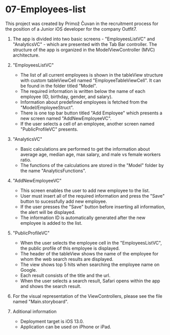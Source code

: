 # 07-Employees-list


This project was created by Primož Čuvan in the recruitment process for the position of a Junior iOS developer for the company Outfit7.


1. The app is divided into two basic screens - "EmployeesListVC" and "AnalyticsVC" - which are presented with the Tab Bar controller. The structure of the app is organized in the ModelViewController (MVC) architecture.

2. "EmployeesListVC"
    + The list of all current employees is shown in the tableView structure with custom tableViewCell named "EmployeeTableViewCell". It can be found in the folder titled "Model".
    + The required information is written below the name of each employee (ID, birthday, gender, and salary).
    + Information about predefined employees is fetched from the "Model/EmployeeStruct".
    + There is one top bar button titled "Add Employee" which presents a new screen named "AddNewEmployeeVC".
    + If the user selects a cell of an employee, another screen named "PublicProfileVC" presents.

3. "AnalyticsVC"
    + Basic calculations are performed to get the information about average age, median age, max salary, and male vs female workers ratio.
    + The functions of the calculations are stored in the "Model" folder by the name "AnalyticsFunctions".

4. "AddNewEmployeeVC"
    + This screen enables the user to add new employee to the list.
    + User must insert all of the required information and press the "Save" button to sucessfully add new employee. 
    + If the user presses the "Save" button before inserting all information, the alert will be displayed.
    + The information ID is automatically generated after the new employee is added to the list.

5. "PublicProfileVC"
    + When the user selects the employee cell in the "EmployeesListVC", the public profile of this employee is displayed.
    + The header of the tableView shows the name of the employee for whom the web search results are displayed.
    + The view shows top 5 hits when searching the employee name on Google.
    + Each result consists of the title and the url.
    + When the user selects a search result, Safari opens within the app and shows the search result.

6. For the visual representation of the ViewControllers, please see the file named "Main.storyboard".

7. Aditional information
    + Deployment target is iOS 13.0.
    + Application can be used on iPhone or iPad.
